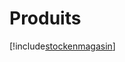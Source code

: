 # Produits

[!include[stockenmagasin](produits.stockenmagasin.autogen.md)]



























































































































































